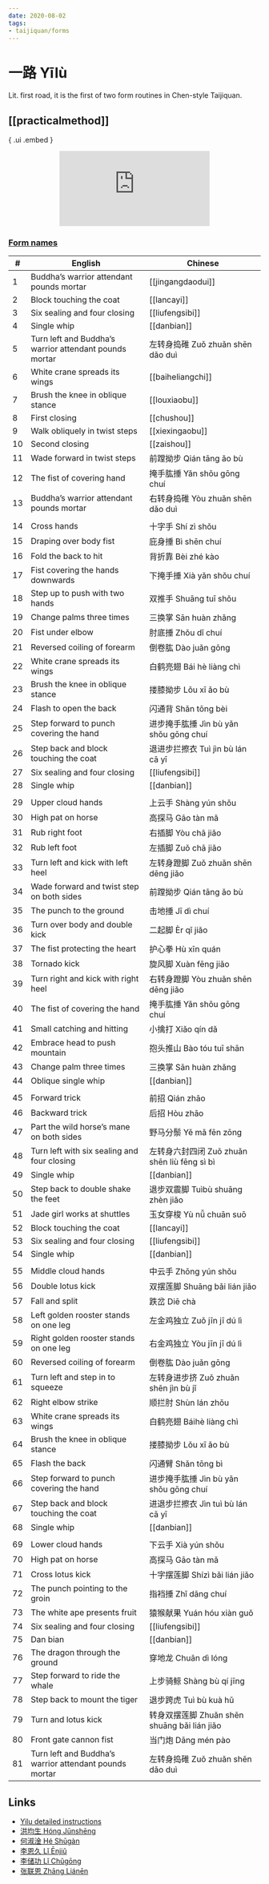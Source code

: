```yaml
---
date: 2020-08-02
tags:
- taijiquan/forms
---
```


# 一路 Yīlù

Lit. first road, it is the first of two form routines in Chen-style Taijiquan.

## [[practicalmethod]]

{ .ui .embed }
<div style="text-align: center;"><iframe src="https://www.youtube.com/embed/AVPN4HCLfKs" frameborder="0" allow="accelerometer; autoplay; encrypted-media; gyroscope; picture-in-picture" allowfullscreen></iframe></div>

### [Form names](https://docs.google.com/spreadsheets/d/1Elg9C98Qb9lqMr7zRPH5X7mSMoZLrCuLJzKIFCJ7P2M/edit?usp=sharing)

|#  |English                                               |Chinese               |
|---|------------------------------------------------------|----------------------|
|1  |Buddha’s warrior attendant pounds mortar              |[[jingangdaodui]]|
|2  |Block touching the coat                               |[[lancayi]]|
|3  |Six sealing and four closing                          |[[liufengsibi]]|
|4  |Single whip                                           |[[danbian]]|
|5  |Turn left and Buddha’s warrior attendant pounds mortar|左转身捣碓 Zuǒ zhuǎn shēn dǎo duì|
|6  |White crane spreads its wings                         |[[baiheliangchi]]|
|7  |Brush the knee in oblique stance                      |[[louxiaobu]]|
|8  |First closing                                         |[[chushou]]|
|9  |Walk obliquely in twist steps                         |[[xiexingaobu]]|
|10 |Second closing                                        |[[zaishou]]|
|11 |Wade forward in twist steps                           |前蹚拗步 Qián tāng ǎo bù  |
|12 |The fist of covering hand                             |掩手肱捶 Yǎn shǒu gōng chuí|
|13 |Buddha’s warrior attendant pounds mortar              |右转身捣碓 Yòu zhuǎn shēn dǎo duì|
|   |                                                      |                      |
|14 |Cross hands                                           |十字手 Shí zì shǒu       |
|15 |Draping over body fist                                |庇身捶 Bì shēn chuí      |
|16 |Fold the back to hit                                  |背折靠 Bèi zhé kào       |
|17 |Fist covering the hands downwards                     |下掩手捶 Xià yǎn shǒu chuí|
|18 |Step up to push with two hands                        |双推手 Shuāng tuī shǒu   |
|19 |Change palms three times                              |三换掌 Sān huàn zhǎng    |
|20 |Fist under elbow                                      |肘底捶 Zhǒu dǐ chuí      |
|21 |Reversed coiling of forearm                           |倒卷肱 Dào juǎn gōng     |
|22 |White crane spreads its wings                         |白鹤亮翅 Bái hè liàng chì |
|23 |Brush the knee in oblique stance                      |搂膝拗步 Lǒu xī ǎo bù     |
|24 |Flash to open the back                                |闪通背 Shǎn tōng bèi     |
|25 |Step forward to punch covering the hand               |进步掩手肱捶 Jìn bù yǎn shǒu gōng chuí|
|26 |Step back and block touching the coat                 |退进步拦擦衣 Tuì jìn bù lán cā yī|
|27 |Six sealing and four closing                          |[[liufengsibi]]|
|28 |Single whip                                           |[[danbian]]|
|   |                                                      |                      |
|29 |Upper cloud hands                                     |上云手 Shàng yún shǒu    |
|30 |High pat on horse                                     |高探马 Gāo tàn mǎ        |
|31 |Rub right foot                                        |右插脚 Yòu chā jiǎo      |
|32 |Rub left foot                                         |左插脚 Zuǒ chā jiǎo      |
|33 |Turn left and kick with left heel                     |左转身蹬脚 Zuǒ zhuǎn shēn dēng jiǎo|
|34 |Wade forward and twist step on both sides             |前蹚拗步 Qián tāng ǎo bù  |
|35 |The punch to the ground                               |击地捶 Jī dì chuí        |
|36 |Turn over body and double kick                        |二起脚 Èr qǐ jiǎo        |
|37 |The fist protecting the heart                         |护心拳 Hù xīn quán       |
|38 |Tornado kick                                          |旋风脚 Xuàn fēng jiǎo    |
|39 |Turn right and kick with right heel                   |右转身蹬脚 Yòu zhuǎn shēn dēng jiǎo|
|40 |The fist of covering the hand                         |掩手肱捶 Yǎn shǒu gōng chuí|
|41 |Small catching and hitting                            |小擒打 Xiǎo qín dǎ       |
|42 |Embrace head to push mountain                         |抱头推山 Bào tóu tuī shān |
|43 |Change palm three times                               |三换掌 Sān huàn zhǎng    |
|44 |Oblique single whip                                   |[[danbian]]|
|   |                                                      |                      |
|45 |Forward trick                                         |前招 Qián zhāo          |
|46 |Backward trick                                        |后招 Hòu zhāo           |
|47 |Part the wild horse’s mane on both sides              |野马分鬃 Yě mǎ fēn zōng   |
|48 |Turn left with six sealing and four closing           |左转身六封四闭 Zuǒ zhuǎn shēn liù fēng sì bì|
|49 |Single whip                                           |[[danbian]]|
|50 |Step back to double shake the feet                    |退步双震脚 Tuìbù shuāng zhèn jiǎo|
|51 |Jade girl works at shuttles                           |玉女穿梭 Yù nǚ chuān suō  |
|52 |Block touching the coat                               |[[lancayi]]|
|53 |Six sealing and four closing                          |[[liufengsibi]]|
|54 |Single whip                                           |[[danbian]]|
|   |                                                      |                      |
|55 |Middle cloud hands                                    |中云手 Zhōng yún shǒu    |
|56 |Double lotus kick                                     |双摆莲脚 Shuāng bǎi lián jiǎo|
|57 |Fall and split                                        |跌岔 Diē chà            |
|58 |Left golden rooster stands on one leg                 |左金鸡独立 Zuǒ jīn jī dú lì|
|59 |Right golden rooster stands on one leg                |右金鸡独立 Yòu jīn jī dú lì|
|60 |Reversed coiling of forearm                           |倒卷肱 Dào juǎn gōng     |
|61 |Turn left and step in to squeeze                      |左转身进步挤 Zuǒ zhuǎn shēn jìn bù jǐ|
|62 |Right elbow strike                                    |顺拦肘 Shùn lán zhǒu     |
|63 |White crane spreads its wings                         |白鹤亮翅 Báihè liàng chì  |
|64 |Brush the knee in oblique stance                      |搂膝拗步 Lǒu xī ǎo bù     |
|65 |Flash the back                                        |闪通臂 Shǎn tōng bì      |
|66 |Step forward to punch covering the hand               |进步掩手肱捶 Jìn bù yǎn shǒu gōng chuí|
|67 |Step back and block touching the coat                 |进退步拦擦衣 Jìn tuì bù lán cā yī|
|68 |Single whip                                           |[[danbian]]|
|   |                                                      |                      |
|69 |Lower cloud hands                                     |下云手 Xià yún shǒu      |
|70 |High pat on horse                                     |高探马 Gāo tàn mǎ        |
|71 |Cross lotus kick                                      |十字摆莲脚 Shízì bǎi lián jiǎo|
|72 |The punch pointing to the groin                       |指裆捶 Zhǐ dāng chuí     |
|73 |The white ape presents fruit                          |猿猴献果 Yuán hóu xiàn guǒ|
|74 |Six sealing and four closing                          |[[liufengsibi]]|
|75 |Dan bian                                              |[[danbian]]|
|76 |The dragon through the ground                         |穿地龙 Chuān dì lóng     |
|77 |Step forward to ride the whale                        |上步骑鲸 Shàng bù qí jīng |
|78 |Step back to mount the tiger                          |退步跨虎 Tuì bù kuà hǔ    |
|79 |Turn and lotus kick                                   |转身双摆莲脚 Zhuǎn shēn shuāng bǎi lián jiǎo|
|80 |Front gate cannon fist                                |当门炮 Dāng mén pào      |
|81 |Turn left and Buddha’s warrior attendant pounds mortar|左转身捣碓 Zuǒ zhuǎn shēn dǎo duì|

## Links
* [Yilu detailed instructions](http://practicalmethod.com/2020/07/yilu-detailed-instructions-all-six-sections-2015-online-video-purchase/)
* [洪均生 Hóng Jūnshēng](https://youtu.be/FkCncgaAxTA)
* [何淑淦 Hé Shūgàn](https://youtu.be/8y-xWcDLdhw)
* [李恩久 Lǐ Ēnjiǔ](https://youtu.be/kV9LcnAxCYM)
* [李储功 Lǐ Chǔgōng](https://youtu.be/kjX4POZEtDg)
* [张联恩 Zhāng Liánēn](https://youtu.be/vSW2exVCqN0)
